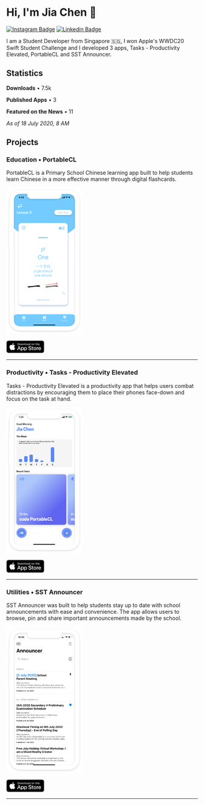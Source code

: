 # Hi, I'm Jia Chen 👋
[![Instagram Badge](https://img.shields.io/badge/-jiachenyee-e04156?style=flat-square&logo=Instagram&logoColor=white&link=http://instagram.com/jiachenyee/)](http://instagram.com/jiachenyee/) [![Linkedin Badge](https://img.shields.io/badge/-Jia%20Chen%20Yee-blue?style=flat-square&logo=Linkedin&logoColor=white&link=https://www.linkedin.com/in/jia-chen-yee/)](https://www.linkedin.com/in/jia-chen-yee/) 

I am a Student Developer from Singapore 🇸🇬, I won Apple's WWDC20 Swift Student Challenge and I developed 3 apps, Tasks - Productivity Elevated, PortableCL and SST Announcer. 

## Statistics 
**Downloads** • 7.5k

**Published Apps** • 3

**Featured on the News** • 11

*As of 18 July 2020, 8 AM*


## Projects
### Education • **PortableCL**
PortableCL is a Primary School Chinese learning app built to help students learn Chinese in a more effective manner through digital flashcards. 

<img src="https://github.com/jiachenyee/jiachenyee/raw/master/Projects/portablecl.png" width="200">

[<img src="https://github.com/jiachenyee/jiachenyee/raw/master/Assets/AppStore.svg" width="100">](https://apps.apple.com/sg/app/portablecl/id1389024983)

---

### Productivity • **Tasks - Productivity Elevated**
Tasks - Productivity Elevated is a productivity app that helps users combat distractions by encouraging them to place their phones face-down and focus on the task at hand. 
 
<img src="https://github.com/jiachenyee/jiachenyee/raw/master/Projects/tasks.png" width="200">

[<img src="https://github.com/jiachenyee/jiachenyee/raw/master/Assets/AppStore.svg" width="100">](https://apps.apple.com/sg/app/tasks-productivity-elevated/id1440454388)

---

### Utilities • **SST Announcer**
SST Announcer was built to help students stay up to date with school announcements with ease and convenience. The app allows users to browse, pin and share important announcements made by the school. 
 
<img src="https://github.com/jiachenyee/jiachenyee/raw/master/Projects/announcer.png" width="200">

[<img src="https://github.com/jiachenyee/jiachenyee/raw/master/Assets/AppStore.svg" width="100">](https://apps.apple.com/sg/app/sst-announcer/id683929182)

---
